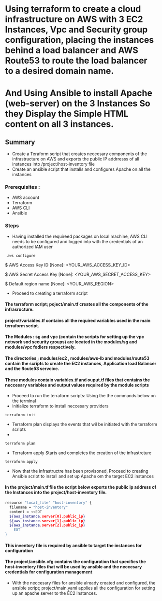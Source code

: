 # Using terraform to create a cloud infrastructure on AWS with 3 EC2 Instances, Vpc and Security group configuration, placing the instances behind a load balancer and AWS Route53 to route the load balancer to a desired domain name. 
# And Using Ansible to install Apache (web-server) on the 3 Instances So they Display the Simple HTML content on all 3 instances.

## Summary
* Create a Teraform script that creates neccesary components of the infrastructure on AWS and exports the public IP addrresss of all instances into /project/host-inventory file 
* Create an ansible script that installs and configures Apache on all the instances 

### Prerequisites :
* AWS account 
* Terraform 
* AWS CLI
* Ansible 

### Steps 

* Having installed the requireed packages on local machine, AWS CLI needs to be configured and logged into with the credentials of an authorized IAM user 

```bash 
 aws configure
 ```

$ AWS Access Key ID [None]: <YOUR_AWS_ACCESS_KEY_ID>

$ AWS Secret Access Key [None]: <YOUR_AWS_SECRET_ACCESS_KEY>

$ Default region name [None]: <YOUR_AWS_REGION>

* Proceed to creating a terraform script 

#### The terraform script; poject/main.tf creates all the components of the infrasructure. 
#### <b>project/variables.tf</b> contains all the required variables used in the main terraform script. 
#### The Modules : sg and vpc (contain the scripts for setting up the vpc network snd security groups) are located in the modules/sg and modules/vpc fodlers respectively. 
#### The directories ; modules/ec2 , modules/aws-lb and modules/route53 contain the scripts to create the EC2 instances, Application load Balancer and the Route53 servcice. 
#### <b>These modules contain variables.tf and ouput.tf files that contains the neccesary variables and output values required by the module scripts </b>

* Proceed to run the terraform scripts: Using the the commands below on the terminal 
* Initialize terraform to install neccesary providers 
```bash 
terraform init 
 ```
* Terraform plan displays the events that wil be initiated with the terraform scripts 
* 
```bash 
terraform plan 
 ```
* Terraform apply Starts and completes the creation of the infrastrcture

 ```bash 
terraform apply
 ```



* Now that the infrastructre has been provisoned, Proceed to creating Ansible script to install and set up Apache om the target EC2 instances 

#### In the project/main.tf file the script below exports the public ip address of the Instances into the project/host-inventory file.

```bash 
resource "local_file" "host-inventory" {
  filename = "host-inventory"
  content = <<EOT
  ${aws_instance.server[0].public_ip}
  ${aws_instance.server[1].public_ip}
  ${aws_instance.server[2].public_ip}
    EOT
}
 ```
 #### This inventory file is required  by ansible to target the instances for configuration 
 
 #### The project/ansible.cfg contains the configuration that specifies the host-inventory files that will be used by ansible and the neccesary credentials for configuration management 
 
 *  With the neccesary files for ansible already created and configured, the ansible script; project/main.yaml applies all the configuration for setting up an apache server to the EC2 Instances. 






